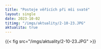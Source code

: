 ```yaml
---
title: "Postoje věřících při mši svaté"
layout: single
date: 2023-10-02
titimg: "/imgs/aktuality/2-10-23.JPG"
aktualita: true
---
```


{{< fig src="/imgs/aktuality/2-10-23.JPG" >}}